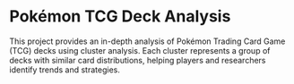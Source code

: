 # Pokémon TCG Deck Analysis

This project provides an in-depth analysis of Pokémon Trading Card Game (TCG) decks using cluster analysis. Each cluster represents a group of decks with similar card distributions, helping players and researchers identify trends and strategies.